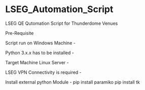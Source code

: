 # LSEG_Automation_Script
LSEG QE Qutomation Script for Thunderdome Venues 


Pre-Requisite 

Script run on Windows Machine -  

Python 3.x.x has to be installed -

Target Machine Linux Server - 

LSEG VPN Connectivity is required - 

Install external python Module - 
       pip install paramiko
       pip install tk 
       

